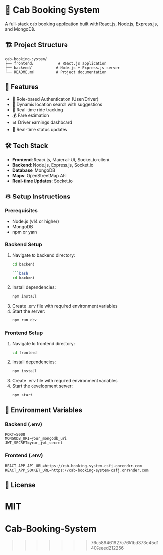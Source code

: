 # 🚖 Cab Booking System

A full-stack cab booking application built with React.js, Node.js, Express.js, and MongoDB.

## 🏗️ Project Structure


```
cab-booking-system/
├── frontend/           # React.js application
├── backend/           # Node.js + Express.js server
└── README.md          # Project documentation
```


## 🚀 Features

- 🔐 Role-based Authentication (User/Driver)
- 📍 Dynamic location search with suggestions
- 🚗 Real-time ride tracking
- 💰 Fare estimation
- 📊 Driver earnings dashboard
- 🔄 Real-time status updates

## 🛠️ Tech Stack

- **Frontend**: React.js, Material-UI, Socket.io-client
- **Backend**: Node.js, Express.js, Socket.io
- **Database**: MongoDB
- **Maps**: OpenStreetMap API
- **Real-time Updates**: Socket.io

## ⚙️ Setup Instructions

### Prerequisites
- Node.js (v14 or higher)
- MongoDB
- npm or yarn

### Backend Setup
1. Navigate to backend directory:
   ```bash
   cd backend

   ```bash
   cd backend
   ```
2. Install dependencies:
   ```bash
   npm install
   ```
3. Create .env file with required environment variables
4. Start the server:
   ```bash
   npm run dev
   ```

### Frontend Setup
1. Navigate to frontend directory:
   ```bash
   cd frontend
   ```
2. Install dependencies:
   ```bash
   npm install
   ```
3. Create .env file with required environment variables
4. Start the development server:
   ```bash
   npm start
   ```

## 🔐 Environment Variables

### Backend (.env)
```
PORT=5000
MONGODB_URI=your_mongodb_uri
JWT_SECRET=your_jwt_secret
```

### Frontend (.env)
```
REACT_APP_API_URL=https://cab-booking-system-csfj.onrender.com
REACT_APP_SOCKET_URL=https://cab-booking-system-csfj.onrender.com
```

## 📝 License
MIT 
=======
# Cab-Booking-System
>>>>>>> 76d589461927c7651bd373e45d1407eeed212256
